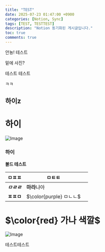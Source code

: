```yaml
---
title: "TEST"
date: 2025-07-23 01:47:00 +0900
categories: [Notion, Sync]
tags: [TEST, TESTTEST]
description: "Notion 동기화된 게시글입니다."
toc: true
comments: true
---
```


안뇽! 테스트

밑에 사진?

테스트 테스트 

ㅋㅋ

## 하이z

# 하이

![Image](https://prod-files-secure.s3.us-west-2.amazonaws.com/e6db513d-ec54-40ff-aa74-2487b0bcfe15/d2603aae-bd01-410f-81bd-723443bee6db/%E1%84%89%E1%85%B3%E1%84%8F%E1%85%B3%E1%84%85%E1%85%B5%E1%86%AB%E1%84%89%E1%85%A3%E1%86%BA_2025-03-16_21.31.54.png?X-Amz-Algorithm=AWS4-HMAC-SHA256&X-Amz-Content-Sha256=UNSIGNED-PAYLOAD&X-Amz-Credential=ASIAZI2LB466YBNVZHRF%2F20250724%2Fus-west-2%2Fs3%2Faws4_request&X-Amz-Date=20250724T070906Z&X-Amz-Expires=3600&X-Amz-Security-Token=IQoJb3JpZ2luX2VjEPv%2F%2F%2F%2F%2F%2F%2F%2F%2F%2FwEaCXVzLXdlc3QtMiJIMEYCIQDL3V%2FH%2F9E%2BYWZQEMYj8uHNTOLxnH7DWKikD91F3FmfuwIhANAESkJBOuwZv0JtPg79u3wB2Xze5THz%2B4Jp93PcUtMlKv8DCCQQABoMNjM3NDIzMTgzODA1IgyTYVZdzUD32pM6EUEq3ANt50HYczvHPknEL%2Bo8i4iOoXYIqJm9Ib%2Bue8wphTamHV8oYepLBJkHnam5Q3mjFs9Yvxi%2BVzRk3beTZeY6faFHSVn3UMP0U%2Fr7gBqOHZaxThMbDopqFvjlmRL3GlvnjorFDfeCHmPrn6R5O5W0O%2FaacalK92B%2FaKWgU6FowFotRFRq%2BbnhQ9agpa7Bhx9L6e7JNmB5yDVBich15f8M42fPp9wMMDxgPBKkT%2Fq5QLU8ATBiU%2BrXwzm1C8muteVBmDDUvvRfJ4BB8qrAsebXSPHOPaMzlyFQPufYevgoAqLmcR8DQcMrIcReL3HCg9%2BO%2FB1oTF7MbKDz71Fk%2By2l5C0VS6rSBpslR5dU%2BxOkfSw6ZlPStVSLQcC39IVKSdODbpuJt%2Bs5DPvhopIElMCKl8EncHb8Vbn8q7K3CI7Ia%2BhR8VFSrtTuQl98U%2FH41rqiRIw8jPRBVAx1NXgGihTEc56jp7gUK3WAoD2NL48qejEQWb9WIHP1optBHhjGKnsTz5KvDvUsbG802doaUuqMH9hV1Klft%2FJt4n9913GK0DgBoD6PU%2BgXsa9ciCt%2BpkbPhgFo%2BanClwpcFyipQasCjWQxA1RMk3rBh9fNjYxd96glSwED1EI5w8B8dKpmcDCEwIbEBjqkAZE4Hsi4c%2BqscmYtcqLSih%2FDeA3kzWc34zUQ6DGGsa9RtAE136q%2F3SM3IxgcFe%2Faol8Y2%2F0UKLMYU%2BZBnigkNbykzCO2uDe3DiVMoWspR9Ak9rsOR3Sl%2FSVyHbKXk9cibhjOxqu4K3Wu35HdmY53rTnsZ%2FPXxaem7CQp4lOmHFKC8cwoWDgH6n2ctS6anUcktMc1B570aFjB7evD7TUIJyemPNia&X-Amz-Signature=187365284376fac25735d77688f33356a32800e1be2b710b3d1fdc6ca89e9a8f&X-Amz-SignedHeaders=host&x-amz-checksum-mode=ENABLED&x-id=GetObject)

### 하이

**볼드 테스트**

| ㅁㅍㅍ | ㅁㅌㅌ |   |
| --- | --- | --- |
| ***ㅁㄹㄹ*** | **마라**냐아 |   |
| **ㅍㅍㅁ** | <span>$\color{purple} ㅁㄴㄴ$</span> |   |

# <span>$\color{red} 가나 색깔$</span>

![Image](https://prod-files-secure.s3.us-west-2.amazonaws.com/e6db513d-ec54-40ff-aa74-2487b0bcfe15/e3c80383-cacd-417b-9b44-5d63ef4f796c/%E1%84%89%E1%85%B3%E1%84%8F%E1%85%B3%E1%84%85%E1%85%B5%E1%86%AB%E1%84%89%E1%85%A3%E1%86%BA_2025-03-10_21.58.46.png?X-Amz-Algorithm=AWS4-HMAC-SHA256&X-Amz-Content-Sha256=UNSIGNED-PAYLOAD&X-Amz-Credential=ASIAZI2LB466YBNVZHRF%2F20250724%2Fus-west-2%2Fs3%2Faws4_request&X-Amz-Date=20250724T070906Z&X-Amz-Expires=3600&X-Amz-Security-Token=IQoJb3JpZ2luX2VjEPv%2F%2F%2F%2F%2F%2F%2F%2F%2F%2FwEaCXVzLXdlc3QtMiJIMEYCIQDL3V%2FH%2F9E%2BYWZQEMYj8uHNTOLxnH7DWKikD91F3FmfuwIhANAESkJBOuwZv0JtPg79u3wB2Xze5THz%2B4Jp93PcUtMlKv8DCCQQABoMNjM3NDIzMTgzODA1IgyTYVZdzUD32pM6EUEq3ANt50HYczvHPknEL%2Bo8i4iOoXYIqJm9Ib%2Bue8wphTamHV8oYepLBJkHnam5Q3mjFs9Yvxi%2BVzRk3beTZeY6faFHSVn3UMP0U%2Fr7gBqOHZaxThMbDopqFvjlmRL3GlvnjorFDfeCHmPrn6R5O5W0O%2FaacalK92B%2FaKWgU6FowFotRFRq%2BbnhQ9agpa7Bhx9L6e7JNmB5yDVBich15f8M42fPp9wMMDxgPBKkT%2Fq5QLU8ATBiU%2BrXwzm1C8muteVBmDDUvvRfJ4BB8qrAsebXSPHOPaMzlyFQPufYevgoAqLmcR8DQcMrIcReL3HCg9%2BO%2FB1oTF7MbKDz71Fk%2By2l5C0VS6rSBpslR5dU%2BxOkfSw6ZlPStVSLQcC39IVKSdODbpuJt%2Bs5DPvhopIElMCKl8EncHb8Vbn8q7K3CI7Ia%2BhR8VFSrtTuQl98U%2FH41rqiRIw8jPRBVAx1NXgGihTEc56jp7gUK3WAoD2NL48qejEQWb9WIHP1optBHhjGKnsTz5KvDvUsbG802doaUuqMH9hV1Klft%2FJt4n9913GK0DgBoD6PU%2BgXsa9ciCt%2BpkbPhgFo%2BanClwpcFyipQasCjWQxA1RMk3rBh9fNjYxd96glSwED1EI5w8B8dKpmcDCEwIbEBjqkAZE4Hsi4c%2BqscmYtcqLSih%2FDeA3kzWc34zUQ6DGGsa9RtAE136q%2F3SM3IxgcFe%2Faol8Y2%2F0UKLMYU%2BZBnigkNbykzCO2uDe3DiVMoWspR9Ak9rsOR3Sl%2FSVyHbKXk9cibhjOxqu4K3Wu35HdmY53rTnsZ%2FPXxaem7CQp4lOmHFKC8cwoWDgH6n2ctS6anUcktMc1B570aFjB7evD7TUIJyemPNia&X-Amz-Signature=e9c55fd8d7fb6b65c6a78de63ad23a1af33b56b510d94568d5eec32caefbe7de&X-Amz-SignedHeaders=host&x-amz-checksum-mode=ENABLED&x-id=GetObject)

테스트테스트


